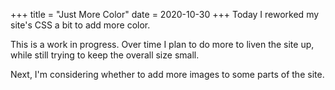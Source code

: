 +++
title = "Just More Color"
date = 2020-10-30
+++
Today I reworked my site's CSS a bit to add more color.

This is a work in progress. Over time I plan to do more to liven the site up, while still trying to keep the overall size small.

Next, I'm considering whether to add more images to some parts of the site.
